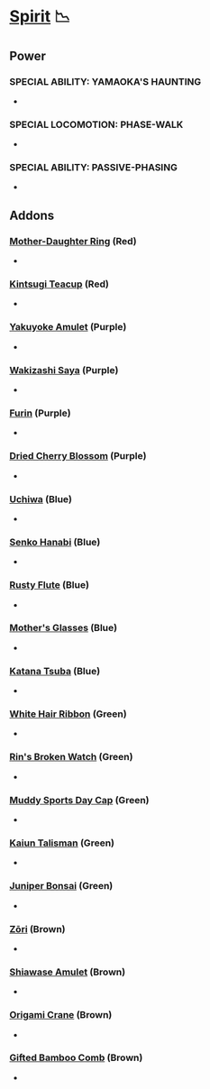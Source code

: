 # [Spirit](<https://deadbydaylight.wiki.gg/wiki/Rin_Yamaoka>) 📉

## Power

### SPECIAL ABILITY: YAMAOKA'S HAUNTING

-


### SPECIAL LOCOMOTION: PHASE-WALK

-


### SPECIAL ABILITY: PASSIVE-PHASING

-


## Addons

### [Mother-Daughter Ring](<https://deadbydaylight.wiki.gg/wiki/Mother-Daughter_Ring>) (Red)

-


### [Kintsugi Teacup](<https://deadbydaylight.wiki.gg/wiki/Kintsugi_Teacup>) (Red)

-


### [Yakuyoke Amulet](<https://deadbydaylight.wiki.gg/wiki/Yakuyoke_Amulet>) (Purple)

-


### [Wakizashi Saya](<https://deadbydaylight.wiki.gg/wiki/Wakizashi_Saya>) (Purple)

-


### [Furin](<https://deadbydaylight.wiki.gg/wiki/Furin>) (Purple)

-


### [Dried Cherry Blossom](<https://deadbydaylight.wiki.gg/wiki/Dried_Cherry_Blossom>) (Purple)

-


### [Uchiwa](<https://deadbydaylight.wiki.gg/wiki/Uchiwa>) (Blue)

-


### [Senko Hanabi](<https://deadbydaylight.wiki.gg/wiki/Senko_Hanabi>) (Blue)

-


### [Rusty Flute](<https://deadbydaylight.wiki.gg/wiki/Rusty_Flute>) (Blue)

-


### [Mother's Glasses](<https://deadbydaylight.wiki.gg/wiki/Mother%27s_Glasses>) (Blue)

-


### [Katana Tsuba](<https://deadbydaylight.wiki.gg/wiki/Katana_Tsuba>) (Blue)

-


### [White Hair Ribbon](<https://deadbydaylight.wiki.gg/wiki/White_Hair_Ribbon>) (Green)

-


### [Rin's Broken Watch](<https://deadbydaylight.wiki.gg/wiki/Rin%27s_Broken_Watch>) (Green)

-


### [Muddy Sports Day Cap](<https://deadbydaylight.wiki.gg/wiki/Muddy_Sports_Day_Cap>) (Green)

-


### [Kaiun Talisman](<https://deadbydaylight.wiki.gg/wiki/Kaiun_Talisman>) (Green)

-


### [Juniper Bonsai](<https://deadbydaylight.wiki.gg/wiki/Juniper_Bonsai>) (Green)

-


### [Zōri](<https://deadbydaylight.wiki.gg/wiki/Z%C5%8Dri>) (Brown)

-


### [Shiawase Amulet](<https://deadbydaylight.wiki.gg/wiki/Shiawase_Amulet>) (Brown)

-


### [Origami Crane](<https://deadbydaylight.wiki.gg/wiki/Origami_Crane>) (Brown)

-


### [Gifted Bamboo Comb](<https://deadbydaylight.wiki.gg/wiki/Gifted_Bamboo_Comb>) (Brown)

-
